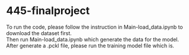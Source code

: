 # 445-finalproject
To run the code, please follow the instruction in Main-load_data.ipynb to download the dataset first. <br>
Then run Main-load_data.ipynb which generate the data for the model.<br>
After generate a .pckl file, please run the training model file which is.<br>
